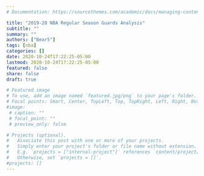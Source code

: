 ```yaml
---
# Documentation: https://sourcethemes.com/academic/docs/managing-content/

title: "2019-20 NBA Regular Season Guards Analysis"
subtitle: ""
summary: ""
authors: ["Bear5"]
tags: [nba]
categories: []
date: 2020-10-24T17:22:25-05:00
lastmod: 2020-10-24T17:22:25-05:00
featured: false
share: false
draft: true 

# Featured image
# To use, add an image named `featured.jpg/png` to your page's folder.
# Focal points: Smart, Center, TopLeft, Top, TopRight, Left, Right, BottomLeft, Bottom, BottomRight.
#image:
 # caption: ""
 # focal_point: ""
 # preview_only: false

# Projects (optional).
#   Associate this post with one or more of your projects.
#   Simply enter your project's folder or file name without extension.
#   E.g. `projects = ["internal-project"]` references `content/project/deep-learning/index.md`.
#   Otherwise, set `projects = []`.
#projects: []
---
```

